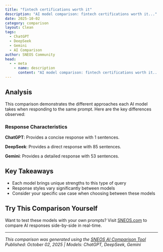 ```yaml
---
title: "fintech certifications worth it"
description: "AI model comparison: fintech certifications worth it..."
date: 2025-10-02
category: comparison
layout: Clean
tags:
  - ChatGPT
  - DeepSeek
  - Gemini
  - AI Comparison
author: SNEOS Community
head:
  - - meta
    - name: description
      content: "AI model comparison: fintech certifications worth it..."
---
```


<ChatComparison
  title="fintech certifications worth it"
  prompt="fintech certifications worth it"
  :responses='{"ChatGPT": "Fintech certifications can be valuable for professionals looking to advance their careers in the financial technology sector. Here&#x27;s a breakdown of some popular certifications and their potential benefits:\n\n### 1. **Certified Fintech Professional (CFP)**\n - **Provider**: Various organizations offer this certification, such as the Global Academy of Finance and Management (GAFM).\n - **Benefits**: Provides foundational knowledge in fintech, including blockchain, digital currencies, and the regulatory environment. It’s suitable for newcomers and seasoned professionals seeking to validate their knowledge.\n\n### 2. **Certified Financial Technology Risk Professional (CFTRP)**\n - **Provider**: Risk Management Association (RMA)\n - **Benefits**: Focuses on risk management within fintech. It’s ideal for professionals responsible for managing and assessing risks in financial technology.\n\n### 3. **Blockchain and Cryptocurrency Certification**\n - **Provider**: Institutions like Stanford University or online platforms like Coursera and edX offer courses and certifications.\n - **Benefits**: With blockchain technology being a key aspect of fintech, this type of certification helps professionals understand cryptocurrency and its applications.\n\n### 4. **Certified Information Systems Auditor (CISA)**\n - **Provider**: ISACA\n - **Benefits**: While not exclusively fintech-focused, CISA validates information systems auditing and security knowledge, which is critical in fintech organizations.\n\n### 5. **Financial Modeling and Valuation Analyst (FMVA)**\n - **Provider**: Corporate Finance Institute (CFI)\n - **Benefits**: Teaches valuable financial modeling skills applicable in the fintech sector, making it easier to analyze financial data.\n\n### 6. **Digital Banking and Financial Technology Certificates**\n - **Provider**: Various universities and online platforms (like Wharton, MIT, etc.)\n - **Benefits**: These programs provide insights into digital banking, payments, funding, and technological innovation in finance.\n\n### 7. **Certified Financial Planner (CFP)**\n - **Provider**: Certified Financial Planner Board of Standards\n - **Benefits**: Although not directly a fintech certification, understanding personal finance can be enhanced with knowledge of fintech innovations.\n\n### Are Certifications Worth It?\n- **Career Advancement**: They can help you stand out in a competitive job market.\n- **Skill Development**: They provide structured learning and skills that may not be obtained through on-the-job experience alone.\n- **Networking Opportunities**: Certifications can connect you with professionals and organizations in the fintech space.\n\n### Things to Consider\n- **Cost**: Certifications can be expensive, so weigh the cost against the potential return on investment.\n- **Relevance**: Ensure that the certification aligns with your career goals and the specific area of fintech you&#x27;re interested in.\n- **Industry Recognition**: Research whether employers value the certification you’re considering.\n\nUltimately, whether or not a fintech certification is worth it depends on your personal career goals, current skills, and the specific job market in your area. Conduct thorough research and consider talking to professionals in the field to gather insights.", "DeepSeek": "Of course. This is a classic question in the fintech world, and the answer is nuanced: **Yes, fintech certifications can be worth it, but their value is highly dependent on your career goals, background, and the specific certification you choose.**\n\nThey are not a magic bullet, but a strategic tool.\n\nHere\u2019s a detailed breakdown to help you decide.\n\n### The \u0022Worth It\u0022 Spectrum: Who Benefits Most?\n\nCertifications provide the most value for:\n\n1. **Career Switchers:** If you\u0027re coming from a non-finance or non-tech background (e.g., marketing, liberal arts), a certification is a powerful signal of your commitment and provides foundational knowledge. It answers the \u0022Why should we hire you for fintech?\u0022 question.\n2. **Finance Professionals Moving into Tech Roles:** A banker, financial analyst, or compliance officer can use a tech-focused certification (e.g., in blockchain, data analytics, or RegTech) to bridge their knowledge gap and demonstrate tech fluency.\n3. **Tech Professionals Moving into Finance:** A software developer or data scientist can use a finance-focused certification to understand the industry\u0027s core concepts, regulations, and business models, making them more effective in their roles.\n4. **Early-Career Professionals:** For recent graduates or those with 1-3 years of experience, a certification can differentiate you in a competitive job market and supplement a light resume.\n5. **Professionals Needing Specialized/Current Knowledge:** For areas like **Blockchain, Digital Assets, AI in Finance, or ESG (Sustainable Finance)**, certifications offer a structured way to gain cutting-edge knowledge that might not be covered in traditional degrees.\n\n---\n\n### The Potential Benefits\n\n* **Signal of Commitment \u0026 Initiative:** Shows employers you are proactive about your professional development.\n* **Structured Knowledge:** Provides a curated curriculum to quickly get up to speed on complex, interdisciplinary topics.\n* **Credibility \u0026 Validation:** From a recognized institution (like a top university or industry body) adds a third-party stamp of approval to your skills.\n* **Networking Opportunities:** Some programs offer access to alumni networks, forums, and events.\n* **Career Transition Tool:** As mentioned, it\u0027s a key lever for pivoting into fintech.\n\n---\n\n### The Limitations \u0026 Caveats\n\n* **Not a Replacement for Experience or a Degree:** A certification will rarely trump a strong work history or a relevant bachelor\u0027s/master\u0027s degree. It\u0027s a supplement, not a substitute.\n* **Varying Quality and Recognition:** The fintech certification market is crowded. Some are excellent, while others are low-value \u0022pay-to-play\u0022 schemes. **Reputation of the issuer is critical.**\n* **Cost vs. ROI:** They can be expensive. You must weigh the cost against the potential salary increase or career opportunity.\n* **Rapidly Evolving Field:** The content can become outdated quickly. Look for programs that are frequently updated.\n\n---\n\n### A Curated List of Reputable Fintech Certifications\n\nHere are some well-regarded options, categorized by focus area:\n\n#### 1. Broad, Foundational Fintech Certifications (Ideal for Career Switchers)\n\n* **University of Pennsylvania (Coursera): Fintech: Foundations \u0026 Applications**\n * **Pros:** From a top-tier Ivy League school. Covers a wide range of topics (payments, lending, blockchain). Very accessible.\n * **Cons:** High-level and foundational; not for deep technical specialization.\n* **MIT Sloan School of Management: Fintech Certificate**\n * **Pros:** Prestigious brand, cutting-edge curriculum, excellent for networking.\n * **Cons:** Very expensive (typically $thousands), targeted more at executives and experienced professionals.\n* **CFA Institute: Certificate in Investment Management (CIM) / Digital Assets**\n * **Pros:** From the global gold-standard for investment professionals. Highly respected in traditional finance moving into digital.\n * **Cons:** Finance-heavy; less focused on the pure \u0022tech\u0022 build side.\n\n#### 2. Specialized \u0026 Technical Certifications\n\n* **Blockchain \u0026 Digital Assets:**\n * **Certified Blockchain Professional (CBP)** or similar from the **Blockchain Council**: Good for demonstrating specific technical knowledge, though ensure the provider is reputable.\n * **University of Cambridge (edX): Blockchain and Digital Currency**\n * **ConsenSys Academy: Ethereum Developer Program:** For developers who want to build in the Web3/crypto space.\n\n* **Data \u0026 AI in Finance:**\n * **General Data Science Certifications** are often more valuable than a \u0022fintech-specific\u0022 AI cert. Consider:\n * **Google Data Analytics Professional Certificate (Coursera)**\n * **IBM Data Science Professional Certificate (Coursera)**\n * Apply these skills to finance projects for your portfolio.\n\n* **Payments:**\n * **The Electronic Transactions Association (ETA) Certified Payments Professional (CPP):** The industry standard for the payments sector in the US. Highly specific and valuable for that niche.\n\n* **Compliance \u0026 RegTech:**\n * **ACAMS Certified Anti-Money Laundering Specialist (CAMS):** The global benchmark for AML professionals. Directly applicable to fintech compliance roles.\n * **Certified Regulatory Compliance Manager (CRCM):** For US-focused banking compliance.\n\n#### 3. Corporate \u0026 Vendor-Specific Certifications\n\n* **AWS/Azure/GCP Cloud Certifications:** Invaluable. A huge portion of fintech runs on the cloud. An **AWS Solutions Architect** or **AWS Security Specialty** certification is extremely practical and respected.\n* **Salesforce Financial Services Cloud Accreditation:** If you\u0027re going into fintech sales, customer success, or implementation.\n\n### Final Verdict \u0026 Decision Framework\n\nBefore you spend any money, ask yourself these questions:\n\n1. **What is my specific career goal?** (e.g., \u0022Become a Product Manager at a neobank,\u0022 \u0022Move into blockchain development,\u0022 \u0022Transition from commercial banking to a RegTech startup.\u0022)\n2. **What specific skill or knowledge gap am I trying to fill?** (e.g., \u0022I don\u0027t understand how payment rails work,\u0022 \u0022I need to learn about crypto assets,\u0022 \u0022I need to speak the language of finance.\u0022)\n3. **Is a certification the best way to fill that gap?** Could you achieve the same through:\n * A personal project (e.g., building a portfolio)?\n * Free online courses and articles?\n * Networking and informational interviews?\n4. **Does this specific certification have a strong reputation?** Research the provider, read alumni reviews on LinkedIn, and see if it\u0027s recognized by companies you want to work for.\n\n**Conclusion:** A fintech certification is a strategic investment, not a default requirement. For the right person with a clear goal, choosing the right certification from a reputable provider can be **absolutely worth it**, accelerating a career transition and providing valuable, structured knowledge. For others, it might be an unnecessary expense. Do your homework and align it with your personal career map.", "Gemini": "Whether a fintech certification is \u0022worth it\u0022 depends heavily on your individual circumstances, goals, and the specific certification in question. Here\u0027s a breakdown to help you decide:\n\n**Factors to Consider:**\n\n* **Your Career Goals:**\n * **Entry-level:** If you\u0027re trying to break into the fintech industry, a well-regarded certification can significantly boost your resume, demonstrating your commitment and foundational knowledge.\n * **Career advancement:** If you\u0027re already in the financial industry and looking to transition into a fintech role, a certification can showcase your new skills and understanding of the technological side.\n * **Specialization:** If you\u0027re targeting a specific niche within fintech (e.g., blockchain, cybersecurity, regtech), a certification in that area can be invaluable.\n * **Entrepreneurship:** If you\u0027re planning to start a fintech company, certifications can provide you with the necessary knowledge and credibility.\n\n* **Your Current Skills and Experience:**\n * **Limited background:** If you lack formal education or experience in finance or technology, a certification can provide a structured learning path and a credential to showcase your newly acquired skills.\n * **Solid foundation:** If you already have a strong background in finance or technology, a certification might be less crucial, but it can still provide specialized knowledge or enhance your credibility.\n\n* **The Specific Certification:**\n * **Reputation:** Research the provider\u0027s reputation, industry recognition, and the certification\u0027s acceptance among fintech employers. Look for accreditations and endorsements.\n * **Curriculum:** Evaluate the curriculum to ensure it covers the topics relevant to your goals and the current trends in the fintech industry.\n * **Cost:** Compare the cost of the certification with the potential benefits and the salary expectations for roles you\u0027re targeting.\n * **Time Commitment:** Assess the time required to complete the certification program and whether it fits into your schedule.\n * **Job Placement Assistance:** Some certifications offer job placement assistance, which can be a valuable benefit.\n\n* **Employer Value:**\n * **Do employers in your target area value the certification?** Research job postings and talk to people working in fintech to gauge the certification\u0027s recognition.\n * **Do employers offer tuition reimbursement or incentives for employees to obtain certifications?**\n\n**Benefits of Fintech Certifications:**\n\n* **Increased Knowledge and Skills:** Provides a structured learning path to acquire relevant skills in fintech areas like blockchain, AI, data science, payments, and regulatory compliance.\n* **Enhanced Credibility:** Demonstrates your commitment to the fintech industry and your understanding of its key concepts and technologies.\n* **Improved Job Prospects:** Makes your resume stand out to employers and increases your chances of landing a job in the competitive fintech market.\n* **Higher Earning Potential:** Can lead to higher salaries as you become more valuable to employers with specialized skills.\n* **Networking Opportunities:** Many certification programs offer networking opportunities with other professionals in the fintech industry.\n* **Career Advancement:** Helps you transition into more advanced roles within the fintech sector.\n* **Staying Current:** Keeps you up-to-date with the latest trends and technologies in the rapidly evolving fintech landscape.\n\n**Potential Drawbacks:**\n\n* **Cost:** Fintech certifications can be expensive, so consider the return on investment (ROI).\n* **Time Commitment:** Certification programs can be time-consuming, requiring significant dedication and effort.\n* **Relevance:** Ensure the certification is relevant to your career goals and the current needs of the fintech industry. A certification on an obsolete technology won\u0027t be helpful.\n* **No Guarantee of a Job:** While a certification can improve your job prospects, it\u0027s not a guarantee of employment.\n* **Practical Experience Still Matters:** Certifications are valuable, but practical experience and hands-on skills are equally important.\n\n**Examples of Popular Fintech Certifications (Illustrative, not exhaustive):**\n\n* **Certified Fintech Professional (CFTP):** Focuses on a broad understanding of fintech concepts.\n* **Oxford Fintech Programme:** Offered by the University of Oxford, a prestigious program covering various fintech topics.\n* **Fintech Certificate from Wharton:** Offered by the University of Pennsylvania\u0027s Wharton School, another highly regarded program.\n* **Certified Blockchain Expert (CBE):** Specializes in blockchain technology and its applications in finance.\n* **Certified Anti-Money Laundering Specialist (CAMS):** Focuses on regulatory compliance and anti-money laundering practices in fintech.\n* **Various Coursera and edX Specializations:** Many universities and institutions offer online fintech courses and specializations through these platforms. Look for ones with good reviews and credible instructors.\n\n**Recommendations:**\n\n1. **Research:** Thoroughly research different certifications and providers before making a decision.\n2. **Define Your Goals:** Clearly define your career goals and identify the skills you need to achieve them.\n3. **Consider Your Budget:** Set a budget for your certification and factor in the cost of the program, materials, and exam fees.\n4. **Network:** Talk to people working in fintech to get their insights on the most valuable certifications.\n5. **Combine with Experience:** Supplement your certification with practical experience through internships, projects, or volunteering.\n6. **Stay Updated:** The fintech landscape is constantly changing, so stay up-to-date with the latest trends and technologies.\n\nIn conclusion, a fintech certification can be a valuable investment if it aligns with your career goals, provides relevant skills, and is recognized by employers. However, it\u0027s important to carefully consider the costs, time commitment, and reputation of the certification before making a decision. Good luck!\n"}' 
  published-date="14:12"
/>

## Analysis

This comparison demonstrates the different approaches each AI model takes when responding to the same prompt. Here are the key differences observed:

### Response Characteristics

**ChatGPT**: Provides a concise response with 1 sentences. 

**DeepSeek**: Provides a direct response with 85 sentences. 

**Gemini**: Provides a detailed response with 53 sentences. 

## Key Takeaways

- Each model brings unique strengths to this type of query
- Response styles vary significantly between models
- Consider your specific use case when choosing between these models

## Try This Comparison Yourself

Want to test these models with your own prompts? Visit [SNEOS.com](https://sneos.com) to compare AI responses side-by-side in real-time.

---

*This comparison was generated using the [SNEOS AI Comparison Tool](https://sneos.com)*
*Published: October 02, 2025 | Models: ChatGPT, DeepSeek, Gemini*
